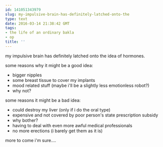 ```yaml
---
id: 141051343979
slug: my-impulsive-brain-has-definitely-latched-onto-the
type: text
date: 2016-03-14 21:38:42 GMT
tags:
- the life of an ordinary bakla
- op
title: ''
---
```

my impulsive brain has definitely latched onto the idea of hormones.

some reasons why it might be a good idea:

- bigger nipples
- some breast tissue to cover my implants
- mood related stuff (maybe i'll be a slightly less emotionless robot?)
- why not?

some reasons it might be a bad idea:

- could destroy my liver (only if i do the oral type)
- expensive and not covered by poor person's state prescription subsidy
- why bother?
- having to deal with even more awful medical professionals
- no more erections (i barely get them as it is)

more to come i'm sure....